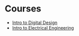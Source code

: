 # Courses

 * [Intro to Digital Design](DigitalDesign/notes.html)
 * [Intro to Electrical Engineering](ElectricalEngineering/notes.html)
